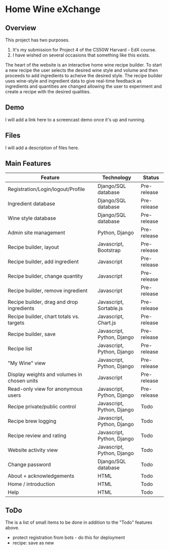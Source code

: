 # Home Wine eXchange

## Overview
This project has two purposes.
1. It's my submission for Project 4 of the CS50W Harvard - EdX course.
2. I have wished on several occasions that something like this exists.

The heart of the website is an interactive home wine recipe builder.
To start a new recipe the user selects the desired wine style and volume 
and then proceeds to add ingredients to acheive the desired style.
The recipe builder uses wine-style and ingredient data to give real-time feedback
as ingredients and quantities are changed allowing the user to experiment and
create a recipe with the desired qualities.

## Demo
I will add a link here to a screencast demo once it's up and running.

## Files
I will add a description of files here.

## Main Features
| Feature                                     | Technology                  | Status      |
| -----------------------------------------   | --------------------------- | ----------- |
| Registration/Login/logout/Profile           | Django/SQL database         | Pre-release |
| Ingredient database                         | Django/SQL database         | Pre-release |
| Wine style database                         | Django/SQL database         | Pre-release |
| Admin site management                       | Python, Django              | Pre-release |
| Recipe builder, layout                      | Javascript, Bootstrap       | Pre-release |
| Recipe builder, add ingredient              | Javascript                  | Pre-release |
| Recipe builder, change quantity             | Javascript                  | Pre-release |
| Recipe builder, remove ingredient           | Javascript                  | Pre-release |
| Recipe builder, drag and drop ingredients   | Javascript, Sortable.js     | Pre-release |
| Recipe builder, chart totals vs. targets    | Javascript, Chart.js        | Pre-release |
| Recipe builder, save                        | Javascript, Python, Django  | Pre-release |
| Recipe list                                 | Javascript, Python, Django  | Pre-release |
| "My Wine" view                              | Javascript, Python, Django  | Pre-release |
| Display weights and volumes in chosen units | Javascript                  | Pre-release |
| Read-only view for anonymous users          | Javascript, Python, Django  | Pre-release |
| Recipe private/public control               | Javascript, Python, Django  | Todo        |
| Recipe brew logging                         | Javascript, Python, Django  | Todo        |
| Recipe review and rating                    | Javascript, Python, Django  | Todo        |
| Website activity view                       | Javascript, Python, Django  | Todo        |
| Change password                             | Django/SQL database         | Todo        |
| About + acknowledgements                    | HTML                        | Todo        |
| Home / introduction                         | HTML                        | Todo        |
| Help                                        | HTML                        | Todo        |

## ToDo
The is a list of small items to be done in addition to the "Todo" features above.
* protect registration from bots - do this for deployment
* recipe: save as new
